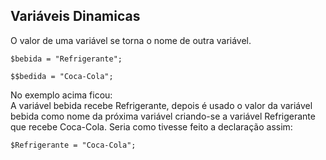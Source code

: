 ## Variáveis Dinamicas
O valor de uma variável se torna o nome de outra variável.

```
$bebida = "Refrigerante";

$$bedida = "Coca-Cola";
```

No exemplo acima ficou: <br>
A variável bebida recebe Refrigerante, depois é usado o valor da variável bebida como nome da próxima variável criando-se a variável Refrigerante que recebe Coca-Cola. Seria como tivesse feito a declaração assim:

```
$Refrigerante = "Coca-Cola";
```
